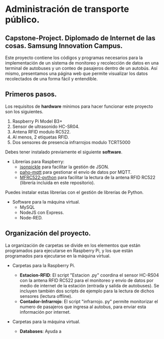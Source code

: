# Administración de transporte público.
## Capstone-Project. Diplomado de Internet de las cosas. Samsung Innovation Campus.

Este proyecto contiene los códigos y programas necesarios para la implementación de un sistema de monitoreo y recolección de datos en una terminal de autobuses y un conteo de pasajeros dentro de un autobús. Así mismo, presentamos una página web que permite visualizar los datos recolectados de una forma fácil y entendible.
## Primeros pasos.
Los requisitos de **hardware** mínimos para hacer funcionar este proyecto son los siguientes.

 1. Raspberry Pi Model B3+
 2. Sensor de ultrasonido HC-SR04.
 3. Antena RFID modulo RC522.
 4. Al menos, 2 etiquetas RFID.
 5. Dos sensores de presencia infrarrojos modulo TCRT5000 

Debes tener instalado previamente el siguiente **software**.

 - Librerías para Raspberry:
	 - [jsonpickle](https://jsonpickle.github.io/) para facilitar la gestión de JSON.
	 - [paho-mqtt](https://pypi.org/project/paho-mqtt/) para gestionar el envío de datos por MQTT.
	 - [MFRC522-python](https://github.com/mxgxw/MFRC522-python) para facilitar la lectura de la antena RFID RC522 (librería incluida en este repositorio).

Puedes instalar estas librerías con el gestión de librerías de Python. 

- Software para la máquina virtual.
	- MySQL
	- NodeJS con Express.
	- Node-RED.

## Organización del proyecto.
La organización de carpetas se divide en los elementos que están programados para ejecutarse en Raspberry Pi, y los que están programados para ejecutarse en la máquina virtual.

 - Carpetas para la Raspberry Pi.
	 - **Estacion-RFID**: El script "Estacion .py" coordina el sensor HC-RS04 con la antena RFID RC522  para el monitoreo y envío de datos por medio de internet de la estación (entrada y salida de autobuses). Se incluyen también dos scripts de ejemplo para la lectura de dichos sensores (lectura offline).
	 - **Contador-Infrarrojo**: El script "infrarrojo. py" permite monitorizar el numero de pasajeros que ingresa al autobus, para enviar esta información por internet.

-	Carpetas para la máquina virtual.
	-	**Databases**: Ayuda a 
